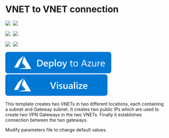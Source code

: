 # VNET to VNET connection

<IMG SRC="https://azurequickstartsservice.blob.core.windows.net/badges/201-vnet-to-vnet/PublicLastTestDate.svg" />&nbsp;
<IMG SRC="https://azurequickstartsservice.blob.core.windows.net/badges/201-vnet-to-vnet/PublicDeployment.svg" />&nbsp;

<IMG SRC="https://azurequickstartsservice.blob.core.windows.net/badges/201-vnet-to-vnet/FairfaxLastTestDate.svg" />&nbsp;
<IMG SRC="https://azurequickstartsservice.blob.core.windows.net/badges/201-vnet-to-vnet/FairfaxDeployment.svg" />&nbsp;

<IMG SRC="https://azurequickstartsservice.blob.core.windows.net/badges/201-vnet-to-vnet/BestPracticeResult.svg" />&nbsp;
<IMG SRC="https://azurequickstartsservice.blob.core.windows.net/badges/201-vnet-to-vnet/CredScanResult.svg" />&nbsp;

<a href="https://portal.azure.com/#create/Microsoft.Template/uri/https%3A%2F%2Fraw.githubusercontent.com%2FAzure%2Fazure-quickstart-templates%2Fmaster%2F201-vnet-to-vnet%2Fazuredeploy.json" target="_blank">
    <img src="https://raw.githubusercontent.com/Azure/azure-quickstart-templates/master/1-CONTRIBUTION-GUIDE/images/deploytoazure.svg?sanitize=true"/>
</a>
<a href="http://armviz.io/#/?load=https%3A%2F%2Fraw.githubusercontent.com%2FAzure%2Fazure-quickstart-templates%2Fmaster%2F201-vnet-to-vnet%2Fazuredeploy.json" target="_blank">
    <img src="https://raw.githubusercontent.com/Azure/azure-quickstart-templates/master/1-CONTRIBUTION-GUIDE/images/visualizebutton.svg?sanitize=true"/>
</a>

This template creates two VNETs in two different locations, each containing a subnet and Gateway subnet. It creates two public IPs which are used to create two VPN Gateways in the two VNETs. Finally it establishes connection between the two gateways.

Modify parameters file to change default values.

